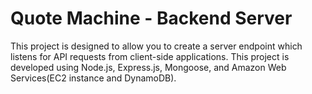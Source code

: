 # Quote Machine - Backend Server
  This project is designed to allow you to create a server endpoint which listens for API requests from client-side applications. This project is developed using Node.js, Express.js, Mongoose, and Amazon Web Services(EC2 instance and DynamoDB).
  
